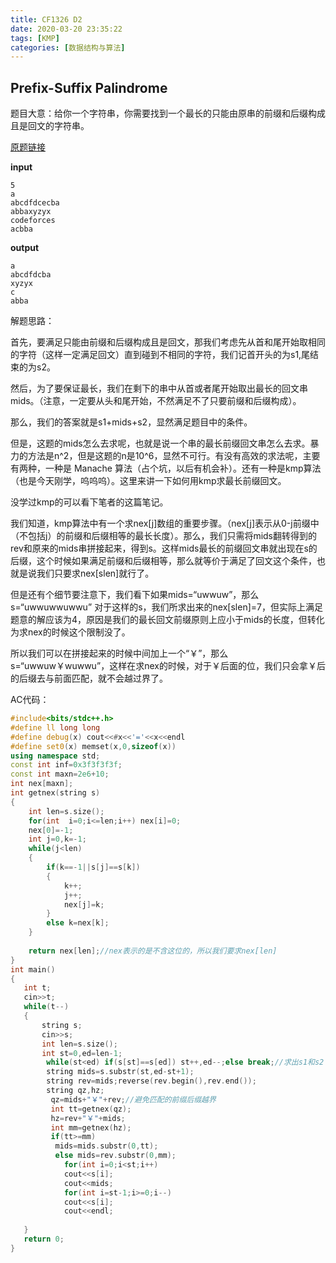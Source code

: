 ```yaml
---
title: CF1326 D2
date: 2020-03-20 23:35:22
tags: [KMP]
categories: [数据结构与算法]
---
```


##  Prefix-Suffix Palindrome 

题目大意：给你一个字符串，你需要找到一个最长的只能由原串的前缀和后缀构成且是回文的字符串。

[原题链接](https://codeforces.com/problemset/problem/1326/D2)

**input**

```
5
a
abcdfdcecba
abbaxyzyx
codeforces
acbba
```

**output**

```out
a
abcdfdcba
xyzyx
c
abba
```

解题思路：

首先，要满足只能由前缀和后缀构成且是回文，那我们考虑先从首和尾开始取相同的字符（这样一定满足回文）直到碰到不相同的字符，我们记首开头的为s1,尾结束的为s2。

然后，为了要保证最长，我们在剩下的串中从首或者尾开始取出最长的回文串mids。（注意，一定要从头和尾开始，不然满足不了只要前缀和后缀构成）。

那么，我们的答案就是s1+mids+s2，显然满足题目中的条件。

但是，这题的mids怎么去求呢，也就是说一个串的最长前缀回文串怎么去求。暴力的方法是n^2，但是这题的n是10^6，显然不可行。有没有高效的求法呢，主要有两种，一种是 Manache 算法（占个坑，以后有机会补）。还有一种是kmp算法（也是今天刚学，呜呜呜）。这里来讲一下如何用kmp求最长前缀回文。

没学过kmp的可以看下笔者的这篇笔记。



我们知道，kmp算法中有一个求nex[j]数组的重要步骤。（nex[j]表示从0-j前缀中（不包括j）的前缀和后缀相等的最长长度）。那么，我们只需将mids翻转得到的rev和原来的mids串拼接起来，得到s。这样mids最长的前缀回文串就出现在s的后缀，这个时候如果满足前缀和后缀相等，那么就等价于满足了回文这个条件，也就是说我们只要求nex[slen]就行了。

但是还有个细节要注意下，我们看下如果mids=“uwwuw”，那么s=“uwwuwwuwwu” 对于这样的s，我们所求出来的nex[slen]=7，但实际上满足题意的解应该为4，原因是我们的最长回文前缀原则上应小于mids的长度，但转化为求nex的时候这个限制没了。

所以我们可以在拼接起来的时候中间加上一个“￥”，那么s=“uwwuw￥wuwwu”，这样在求nex的时候，对于￥后面的位，我们只会拿￥后的后缀去与前面匹配，就不会越过界了。

AC代码：

```c++
#include<bits/stdc++.h>
#define ll long long
#define debug(x) cout<<#x<<'='<<x<<endl
#define set0(x) memset(x,0,sizeof(x))
using namespace std;
const int inf=0x3f3f3f3f;
const int maxn=2e6+10;
int nex[maxn];
int getnex(string s)
{
    int len=s.size();
    for(int  i=0;i<=len;i++) nex[i]=0;
    nex[0]=-1;
    int j=0,k=-1;
    while(j<len)
    {   
        if(k==-1||s[j]==s[k]) 
        {
            k++;
            j++;
            nex[j]=k;
        }
        else k=nex[k];
    }
    
    return nex[len];//nex表示的是不含这位的，所以我们要求nex[len]
}
int main()
{
   int t;
   cin>>t;
   while(t--)
   {
       string s;
       cin>>s;
       int len=s.size();
       int st=0,ed=len-1;
        while(st<ed) if(s[st]==s[ed]) st++,ed--;else break;//求出s1和s2
        string mids=s.substr(st,ed-st+1);
        string rev=mids;reverse(rev.begin(),rev.end());
        string qz,hz;
         qz=mids+"￥"+rev;//避免匹配的前缀后缀越界
         int tt=getnex(qz);
         hz=rev+"￥"+mids;
         int mm=getnex(hz);
         if(tt>=mm)
          mids=mids.substr(0,tt);
          else mids=rev.substr(0,mm);
            for(int i=0;i<st;i++)
            cout<<s[i];
            cout<<mids;
            for(int i=st-1;i>=0;i--)
            cout<<s[i];
            cout<<endl;
        
   }
   return 0;
}

```

